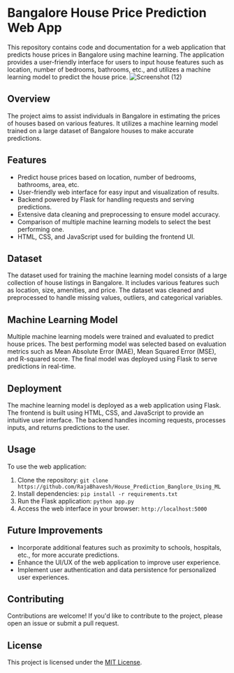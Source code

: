 # Bangalore House Price Prediction Web App

This repository contains code and documentation for a web application that predicts house prices in Bangalore using machine learning. The application provides a user-friendly interface for users to input house features such as location, number of bedrooms, bathrooms, etc., and utilizes a machine learning model to predict the house price.
![Screenshot (12)](https://github.com/RajaBhavesh/House_Prediction_Banglore_Using_ML/assets/115658728/d4b2de5a-8602-41d3-979d-1f9b70fa4329)

## Overview

The project aims to assist individuals in Bangalore in estimating the prices of houses based on various features. It utilizes a machine learning model trained on a large dataset of Bangalore houses to make accurate predictions.

## Features

- Predict house prices based on location, number of bedrooms, bathrooms, area, etc.
- User-friendly web interface for easy input and visualization of results.
- Backend powered by Flask for handling requests and serving predictions.
- Extensive data cleaning and preprocessing to ensure model accuracy.
- Comparison of multiple machine learning models to select the best performing one.
- HTML, CSS, and JavaScript used for building the frontend UI.

## Dataset

The dataset used for training the machine learning model consists of a large collection of house listings in Bangalore. It includes various features such as location, size, amenities, and price. The dataset was cleaned and preprocessed to handle missing values, outliers, and categorical variables.

## Machine Learning Model

Multiple machine learning models were trained and evaluated to predict house prices. The best performing model was selected based on evaluation metrics such as Mean Absolute Error (MAE), Mean Squared Error (MSE), and R-squared score. The final model was deployed using Flask to serve predictions in real-time.

## Deployment

The machine learning model is deployed as a web application using Flask. The frontend is built using HTML, CSS, and JavaScript to provide an intuitive user interface. The backend handles incoming requests, processes inputs, and returns predictions to the user.

## Usage

To use the web application:
1. Clone the repository: `git clone https://github.com/RajaBhavesh/House_Prediction_Banglore_Using_ML`
2. Install dependencies: `pip install -r requirements.txt`
3. Run the Flask application: `python app.py`
4. Access the web interface in your browser: `http://localhost:5000`

## Future Improvements

- Incorporate additional features such as proximity to schools, hospitals, etc., for more accurate predictions.
- Enhance the UI/UX of the web application to improve user experience.
- Implement user authentication and data persistence for personalized user experiences.

## Contributing

Contributions are welcome! If you'd like to contribute to the project, please open an issue or submit a pull request.

## License

This project is licensed under the [MIT License](LICENSE).
